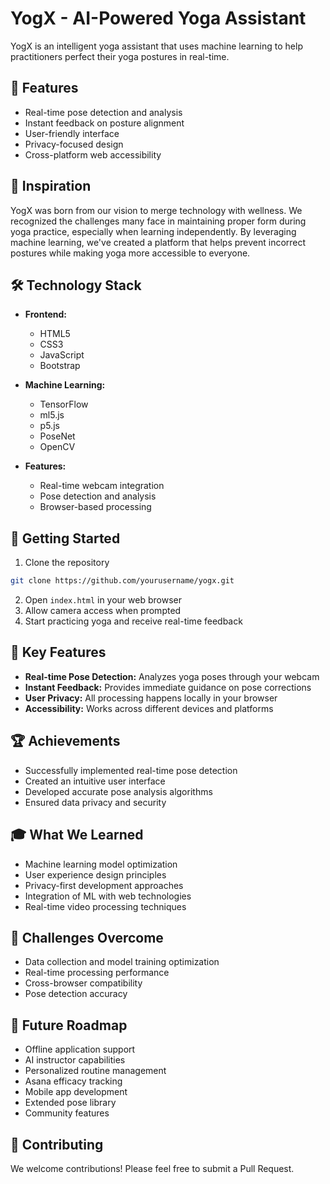 # YogX - AI-Powered Yoga Assistant

YogX is an intelligent yoga assistant that uses machine learning to help practitioners perfect their yoga postures in real-time.

## 🌟 Features

- Real-time pose detection and analysis
- Instant feedback on posture alignment
- User-friendly interface
- Privacy-focused design
- Cross-platform web accessibility

## 🎯 Inspiration

YogX was born from our vision to merge technology with wellness. We recognized the challenges many face in maintaining proper form during yoga practice, especially when learning independently. By leveraging machine learning, we've created a platform that helps prevent incorrect postures while making yoga more accessible to everyone.

## 🛠️ Technology Stack

- **Frontend:**
  - HTML5
  - CSS3
  - JavaScript
  - Bootstrap

- **Machine Learning:**
  - TensorFlow
  - ml5.js
  - p5.js
  - PoseNet
  - OpenCV

- **Features:**
  - Real-time webcam integration
  - Pose detection and analysis
  - Browser-based processing

## 🚀 Getting Started

1. Clone the repository
```bash
git clone https://github.com/yourusername/yogx.git
```
2. Open `index.html` in your web browser
3. Allow camera access when prompted
4. Start practicing yoga and receive real-time feedback

## 💪 Key Features

- **Real-time Pose Detection:** Analyzes yoga poses through your webcam
- **Instant Feedback:** Provides immediate guidance on pose corrections
- **User Privacy:** All processing happens locally in your browser
- **Accessibility:** Works across different devices and platforms

## 🏆 Achievements

- Successfully implemented real-time pose detection
- Created an intuitive user interface
- Developed accurate pose analysis algorithms
- Ensured data privacy and security

## 🎓 What We Learned

- Machine learning model optimization
- User experience design principles
- Privacy-first development approaches
- Integration of ML with web technologies
- Real-time video processing techniques

## 🔄 Challenges Overcome

- Data collection and model training optimization
- Real-time processing performance
- Cross-browser compatibility
- Pose detection accuracy

## 🚀 Future Roadmap

- Offline application support
- AI instructor capabilities
- Personalized routine management
- Asana efficacy tracking
- Mobile app development
- Extended pose library
- Community features

## 👥 Contributing

We welcome contributions! Please feel free to submit a Pull Request.